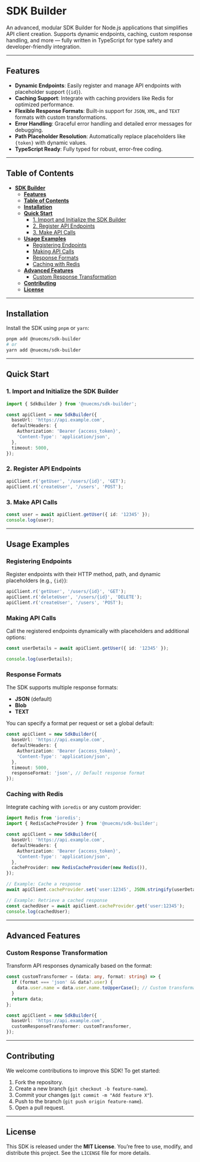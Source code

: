 # **SDK Builder**

An advanced, modular SDK Builder for Node.js applications that simplifies API client creation. Supports dynamic endpoints, caching, custom response handling, and more — fully written in TypeScript for type safety and developer-friendly integration.

---

## **Features**

- **Dynamic Endpoints**: Easily register and manage API endpoints with placeholder support (`{id}`).
- **Caching Support**: Integrate with caching providers like Redis for optimized performance.
- **Flexible Response Formats**: Built-in support for `JSON`, `XML`, and `TEXT` formats with custom transformations.
- **Error Handling**: Graceful error handling and detailed error messages for debugging.
- **Path Placeholder Resolution**: Automatically replace placeholders like `{token}` with dynamic values.
- **TypeScript Ready**: Fully typed for robust, error-free coding.

---

## **Table of Contents**

- [**SDK Builder**](#sdk-builder)
  - [**Features**](#features)
  - [**Table of Contents**](#table-of-contents)
  - [**Installation**](#installation)
  - [**Quick Start**](#quick-start)
    - [1. Import and Initialize the SDK Builder](#1-import-and-initialize-the-sdk-builder)
    - [2. Register API Endpoints](#2-register-api-endpoints)
    - [3. Make API Calls](#3-make-api-calls)
  - [**Usage Examples**](#usage-examples)
    - [Registering Endpoints](#registering-endpoints)
    - [Making API Calls](#making-api-calls)
    - [Response Formats](#response-formats)
    - [Caching with Redis](#caching-with-redis)
  - [**Advanced Features**](#advanced-features)
    - [Custom Response Transformation](#custom-response-transformation)
  - [**Contributing**](#contributing)
  - [**License**](#license)

---

## **Installation**

Install the SDK using `pnpm` or `yarn`:

```bash
pnpm add @nuecms/sdk-builder
# or
yarn add @nuecms/sdk-builder
```

---

## **Quick Start**

### 1. Import and Initialize the SDK Builder

```typescript
import { SdkBuilder } from '@nuecms/sdk-builder';

const apiClient = new SdkBuilder({
  baseUrl: 'https://api.example.com',
  defaultHeaders: {
    Authorization: 'Bearer {access_token}',
    'Content-Type': 'application/json',
  },
  timeout: 5000,
});
```

### 2. Register API Endpoints

```typescript
apiClient.r('getUser', '/users/{id}', 'GET');
apiClient.r('createUser', '/users', 'POST');
```

### 3. Make API Calls

```typescript
const user = await apiClient.getUser({ id: '12345' });
console.log(user);
```

---

## **Usage Examples**

### Registering Endpoints

Register endpoints with their HTTP method, path, and dynamic placeholders (e.g., `{id}`):

```typescript
apiClient.r('getUser', '/users/{id}', 'GET');
apiClient.r('deleteUser', '/users/{id}', 'DELETE');
apiClient.r('createUser', '/users', 'POST');
```

### Making API Calls

Call the registered endpoints dynamically with placeholders and additional options:

```typescript
const userDetails = await apiClient.getUser({ id: '12345' });

console.log(userDetails);
```

### Response Formats

The SDK supports multiple response formats:

- **JSON** (default)
- **Blob**
- **TEXT**

You can specify a format per request or set a global default:

```typescript
const apiClient = new SdkBuilder({
  baseUrl: 'https://api.example.com',
  defaultHeaders: {
    Authorization: 'Bearer {access_token}',
    'Content-Type': 'application/json',
  },
  timeout: 5000,
  responseFormat: 'json', // Default response format
});

```

### Caching with Redis

Integrate caching with `ioredis` or any custom provider:

```typescript
import Redis from 'ioredis';
import { RedisCacheProvider } from '@nuecms/sdk-builder';

const apiClient = new SdkBuilder({
  baseUrl: 'https://api.example.com',
  defaultHeaders: {
    Authorization: 'Bearer {access_token}',
    'Content-Type': 'application/json',
  },
  cacheProvider: new RedisCacheProvider(new Redis()),
});

// Example: Cache a response
await apiClient.cacheProvider.set('user:12345', JSON.stringify(userDetails), 'json', 3600);

// Example: Retrieve a cached response
const cachedUser = await apiClient.cacheProvider.get('user:12345');
console.log(cachedUser);
```

---

## **Advanced Features**

### Custom Response Transformation

Transform API responses dynamically based on the format:

```typescript
const customTransformer = (data: any, format: string) => {
  if (format === 'json' && data?.user) {
    data.user.name = data.user.name.toUpperCase(); // Custom transformation
  }
  return data;
};

const apiClient = new SdkBuilder({
  baseUrl: 'https://api.example.com',
  customResponseTransformer: customTransformer,
});
```



---

## **Contributing**

We welcome contributions to improve this SDK! To get started:

1. Fork the repository.
2. Create a new branch (`git checkout -b feature-name`).
3. Commit your changes (`git commit -m "Add feature X"`).
4. Push to the branch (`git push origin feature-name`).
5. Open a pull request.

---

## **License**

This SDK is released under the **MIT License**. You’re free to use, modify, and distribute this project. See the `LICENSE` file for more details.

